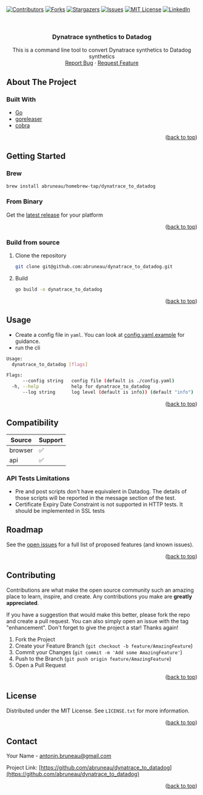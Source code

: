 <a name="readme-top"></a>

[![Contributors][contributors-shield]][contributors-url]
[![Forks][forks-shield]][forks-url]
[![Stargazers][stars-shield]][stars-url]
[![Issues][issues-shield]][issues-url]
[![MIT License][license-shield]][license-url]
[![LinkedIn][linkedin-shield]][linkedin-url]

<!-- PROJECT LOGO -->
<br />
<div align="center">
<h3 align="center">Dynatrace synthetics to Datadog</h3>

  <p align="center">
    This is a command line tool to convert Dynatrace synthetics to Datadog synthetics
    <br />
    <a href="https://github.com/abruneau/dynatrace_to_datadog/issues">Report Bug</a>
    ·
    <a href="https://github.com/abruneau/dynatrace_to_datadog/issues">Request Feature</a>
  </p>
</div>

<!-- ABOUT THE PROJECT -->

## About The Project

### Built With

- [Go](https://go.dev/)
- [goreleaser](https://goreleaser.com/)
- [cobra](https://github.com/spf13/cobra)

<p align="right">(<a href="#readme-top">back to top</a>)</p>

<!-- GETTING STARTED -->

## Getting Started

### Brew

```sh
brew install abruneau/homebrew-tap/dynatrace_to_datadog
```

### From Binary

Get the [latest release](https://github.com/abruneau/dynatrace_to_datadog/releases) for your platform

<p align="right">(<a href="#readme-top">back to top</a>)</p>

### Build from source

1. Clone the repository
   ```sh
   git clone git@github.com:abruneau/dynatrace_to_datadog.git
   ```
2. Build
   ```sh
   go build -o dynatrace_to_datadog
   ```

<p align="right">(<a href="#readme-top">back to top</a>)</p>

## Usage

- Create a config file in `yaml`. You can look at [config.yaml.example](./config.yaml.example) for guidance.
- run the cli

```sh
Usage:
  dynatrace_to_datadog [flags]

Flags:
      --config string   config file (default is ./config.yaml)
  -h, --help            help for dynatrace_to_datadog
      --log string      log level (default is info)) (default "info")
```

<p align="right">(<a href="#readme-top">back to top</a>)</p>

## Compatibility

| Source  | Support |
| ------- | ------- |
| browser | ✅      |
| api     | ✅      |

### API Tests Limitations

- Pre and post scripts don't have equivalent in Datadog. The details of those scripts will be reported in the message section of the test.
- Certificate Expiry Date Constraint is not supported in HTTP tests. It should be implemented in SSL tests

<!-- ROADMAP -->

## Roadmap

See the [open issues](https://github.com/abruneau/dynatrace_to_datadog/issues) for a full list of proposed features (and known issues).

<p align="right">(<a href="#readme-top">back to top</a>)</p>

<!-- CONTRIBUTING -->

## Contributing

Contributions are what make the open source community such an amazing place to learn, inspire, and create. Any contributions you make are **greatly appreciated**.

If you have a suggestion that would make this better, please fork the repo and create a pull request. You can also simply open an issue with the tag "enhancement".
Don't forget to give the project a star! Thanks again!

1. Fork the Project
2. Create your Feature Branch (`git checkout -b feature/AmazingFeature`)
3. Commit your Changes (`git commit -m 'Add some AmazingFeature'`)
4. Push to the Branch (`git push origin feature/AmazingFeature`)
5. Open a Pull Request

<p align="right">(<a href="#readme-top">back to top</a>)</p>

<!-- LICENSE -->

## License

Distributed under the MIT License. See `LICENSE.txt` for more information.

<p align="right">(<a href="#readme-top">back to top</a>)</p>

<!-- CONTACT -->

## Contact

Your Name - antonin.bruneau@gmail.com

Project Link: [https://github.com/abruneau/dynatrace_to_datadog](https://github.com/abruneau/dynatrace_to_datadog)

<p align="right">(<a href="#readme-top">back to top</a>)</p>

<!-- MARKDOWN LINKS & IMAGES -->
<!-- https://www.markdownguide.org/basic-syntax/#reference-style-links -->

[contributors-shield]: https://img.shields.io/github/contributors/abruneau/dynatrace_to_datadog.svg?style=for-the-badge
[contributors-url]: https://github.com/abruneau/dynatrace_to_datadog/graphs/contributors
[forks-shield]: https://img.shields.io/github/forks/abruneau/dynatrace_to_datadog.svg?style=for-the-badge
[forks-url]: https://github.com/abruneau/dynatrace_to_datadog/network/members
[stars-shield]: https://img.shields.io/github/stars/abruneau/dynatrace_to_datadog.svg?style=for-the-badge
[stars-url]: https://github.com/abruneau/dynatrace_to_datadog/stargazers
[issues-shield]: https://img.shields.io/github/issues/abruneau/dynatrace_to_datadog.svg?style=for-the-badge
[issues-url]: https://github.com/abruneau/dynatrace_to_datadog/issues
[license-shield]: https://img.shields.io/github/license/abruneau/dynatrace_to_datadog.svg?style=for-the-badge
[license-url]: https://github.com/abruneau/dynatrace_to_datadog/blob/master/LICENSE.txt
[linkedin-shield]: https://img.shields.io/badge/-LinkedIn-black.svg?style=for-the-badge&logo=linkedin&colorB=555
[linkedin-url]: https://linkedin.com/in/antoninbruneau
